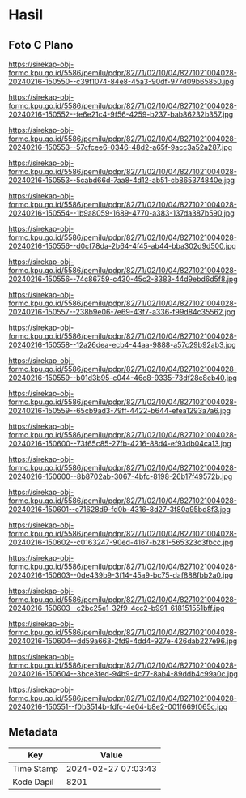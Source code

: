 # Hasil

## Foto C Plano

https://sirekap-obj-formc.kpu.go.id/5586/pemilu/pdpr/82/71/02/10/04/8271021004028-20240216-150550--c39f1074-84e8-45a3-90df-977d09b65850.jpg

https://sirekap-obj-formc.kpu.go.id/5586/pemilu/pdpr/82/71/02/10/04/8271021004028-20240216-150552--fe6e21c4-9f56-4259-b237-bab86232b357.jpg

https://sirekap-obj-formc.kpu.go.id/5586/pemilu/pdpr/82/71/02/10/04/8271021004028-20240216-150553--57cfcee6-0346-48d2-a65f-9acc3a52a287.jpg

https://sirekap-obj-formc.kpu.go.id/5586/pemilu/pdpr/82/71/02/10/04/8271021004028-20240216-150553--5cabd66d-7aa8-4d12-ab51-cb865374840e.jpg

https://sirekap-obj-formc.kpu.go.id/5586/pemilu/pdpr/82/71/02/10/04/8271021004028-20240216-150554--1b9a8059-1689-4770-a383-137da387b590.jpg

https://sirekap-obj-formc.kpu.go.id/5586/pemilu/pdpr/82/71/02/10/04/8271021004028-20240216-150556--d0cf78da-2b64-4f45-ab44-bba302d9d500.jpg

https://sirekap-obj-formc.kpu.go.id/5586/pemilu/pdpr/82/71/02/10/04/8271021004028-20240216-150556--74c86759-c430-45c2-8383-44d9ebd6d5f8.jpg

https://sirekap-obj-formc.kpu.go.id/5586/pemilu/pdpr/82/71/02/10/04/8271021004028-20240216-150557--238b9e06-7e69-43f7-a336-f99d84c35562.jpg

https://sirekap-obj-formc.kpu.go.id/5586/pemilu/pdpr/82/71/02/10/04/8271021004028-20240216-150558--12a26dea-ecb4-44aa-9888-a57c29b92ab3.jpg

https://sirekap-obj-formc.kpu.go.id/5586/pemilu/pdpr/82/71/02/10/04/8271021004028-20240216-150559--b01d3b95-c044-46c8-9335-73df28c8eb40.jpg

https://sirekap-obj-formc.kpu.go.id/5586/pemilu/pdpr/82/71/02/10/04/8271021004028-20240216-150559--65cb9ad3-79ff-4422-b644-efea1293a7a6.jpg

https://sirekap-obj-formc.kpu.go.id/5586/pemilu/pdpr/82/71/02/10/04/8271021004028-20240216-150600--73f65c85-27fb-4216-88d4-ef93db04ca13.jpg

https://sirekap-obj-formc.kpu.go.id/5586/pemilu/pdpr/82/71/02/10/04/8271021004028-20240216-150600--8b8702ab-3067-4bfc-8198-26b17f49572b.jpg

https://sirekap-obj-formc.kpu.go.id/5586/pemilu/pdpr/82/71/02/10/04/8271021004028-20240216-150601--c71628d9-fd0b-4316-8d27-3f80a95bd8f3.jpg

https://sirekap-obj-formc.kpu.go.id/5586/pemilu/pdpr/82/71/02/10/04/8271021004028-20240216-150602--c0163247-90ed-4167-b281-565323c3fbcc.jpg

https://sirekap-obj-formc.kpu.go.id/5586/pemilu/pdpr/82/71/02/10/04/8271021004028-20240216-150603--0de439b9-3f14-45a9-bc75-daf888fbb2a0.jpg

https://sirekap-obj-formc.kpu.go.id/5586/pemilu/pdpr/82/71/02/10/04/8271021004028-20240216-150603--c2bc25e1-32f9-4cc2-b991-618151551bff.jpg

https://sirekap-obj-formc.kpu.go.id/5586/pemilu/pdpr/82/71/02/10/04/8271021004028-20240216-150604--dd59a663-2fd9-4dd4-927e-426dab227e96.jpg

https://sirekap-obj-formc.kpu.go.id/5586/pemilu/pdpr/82/71/02/10/04/8271021004028-20240216-150604--3bce3fed-94b9-4c77-8ab4-89ddb4c99a0c.jpg

https://sirekap-obj-formc.kpu.go.id/5586/pemilu/pdpr/82/71/02/10/04/8271021004028-20240216-150551--f0b3514b-fdfc-4e04-b8e2-001f669f065c.jpg


## Metadata

| Key        | Value               |
| ---------- | ------------------- |
| Time Stamp | 2024-02-27 07:03:43 |
| Kode Dapil | 8201                |



